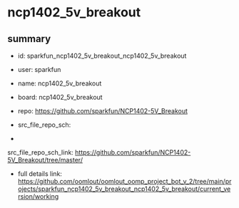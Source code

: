 # ncp1402_5v_breakout
 
## summary 
* id: sparkfun_ncp1402_5v_breakout_ncp1402_5v_breakout
* user: sparkfun
* name: ncp1402_5v_breakout
* board: ncp1402_5v_breakout
* repo: https://github.com/sparkfun/NCP1402-5V_Breakout



* src_file_repo_sch: 
*
 src_file_repo_sch_link: https://github.com/sparkfun/NCP1402-5V_Breakout/tree/master/
* full details link: https://github.com/oomlout/oomlout_oomp_project_bot_v_2/tree/main/projects/sparkfun_ncp1402_5v_breakout_ncp1402_5v_breakout/current_version/working  






